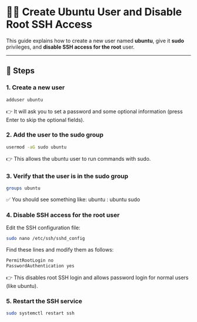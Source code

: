 # 🧑‍💻 Create Ubuntu User and Disable Root SSH Access

This guide explains how to create a new user named **ubuntu**, give it **sudo** privileges, and **disable SSH access for the root** user.

---

## 🚀 Steps

### 1. Create a new user
```bash
adduser ubuntu
```
👉 It will ask you to set a password and some optional information (press Enter to skip the optional fields).

### 2. Add the user to the sudo group
```bash
usermod -aG sudo ubuntu
```
👉 This allows the ubuntu user to run commands with sudo.

### 3. Verify that the user is in the sudo group
```bash
groups ubuntu
```
✅ You should see something like:
ubuntu : ubuntu sudo

### 4. Disable SSH access for the root user
Edit the SSH configuration file:
```bash
sudo nano /etc/ssh/sshd_config
```
Find these lines and modify them as follows:
```bash
PermitRootLogin no
PasswordAuthentication yes
```

👉 This disables root SSH login and allows password login for normal users (like ubuntu).
### 5. Restart the SSH service
```bash
sudo systemctl restart ssh
```

